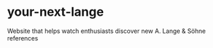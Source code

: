 # your-next-lange
Website that helps watch enthusiasts discover new A. Lange &amp; Söhne references
